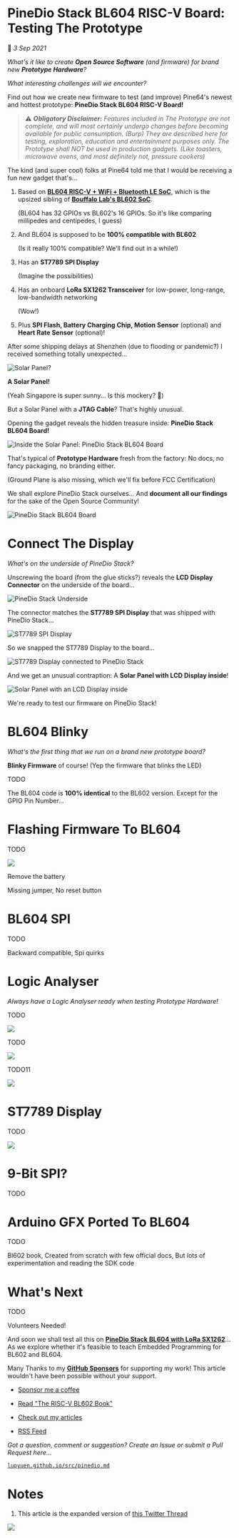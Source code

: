 # PineDio Stack BL604 RISC-V Board: Testing The Prototype

📝 _3 Sep 2021_

_What's it like to create __Open Source Software__ (and firmware) for brand new __Prototype Hardware__?_

_What interesting challenges will we encounter?_

Find out how we create new firmware to test (and improve) Pine64's newest and hottest prototype: __PineDio Stack BL604 RISC-V Board!__

> ⚠️ ___Obligatory Disclaimer:__ Features included in The Prototype are not complete, and will most certainly undergo changes before becoming available for public consumption. (Burp) They are described here for testing, exploration, education and entertainment purposes only. The Prototype shall NOT be used in production gadgets. (Like toasters, microwave ovens, and most definitely not, pressure cookers)_

The kind (and super cool) folks at Pine64 told me that I would be receiving a fun new gadget that's...

1.  Based on [__BL604 RISC-V + WiFi + Bluetooth LE SoC__](https://github.com/bouffalolab/bl_docs/tree/main/BL602_DS/en), which is the upsized sibling of [__Bouffalo Lab's BL602 SoC__](https://lupyuen.github.io/articles/pinecone).

    (BL604 has 32 GPIOs vs BL602's 16 GPIOs. So it's like comparing millipedes and centipedes, I guess)

1.  And BL604 is supposed to be __100% compatible with BL602__

    (Is it really 100% compatible? We'll find out in a while!)

1.  Has an __ST7789 SPI Display__

    (Imagine the possibilities)

1.  Has an onboard __LoRa SX1262 Transceiver__ for low-power, long-range, low-bandwidth networking

    (Wow!)

1.  Plus __SPI Flash, Battery Charging Chip, Motion Sensor__ (optional) and __Heart Rate Sensor__ (optional)!

After some shipping delays at Shenzhen (due to flooding or pandemic?) I received something totally unexpected...

![Solar Panel?](https://lupyuen.github.io/images/pinedio-solar.jpg)

__A Solar Panel!__

(Yeah Singapore is super sunny... Is this mockery? 🤔)

But a Solar Panel with a __JTAG Cable__? That's highly unusual. 

Opening the gadget reveals the hidden treasure inside: __PineDio Stack BL604 Board!__

![Inside the Solar Panel: PineDio Stack BL604 Board](https://lupyuen.github.io/images/pinedio-inside.jpg)

That's typical of __Prototype Hardware__ fresh from the factory: No docs, no fancy packaging, no branding either.

(Ground Plane is also missing, which we'll fix before FCC Certification)

We shall explore PineDio Stack ourselves... And __document all our findings__ for the sake of the Open Source Community!

![PineDio Stack BL604 Board](https://lupyuen.github.io/images/pinedio-title.jpg)

# Connect The Display

_What's on the underside of PineDio Stack?_

Unscrewing the board (from the glue sticks?) reveals the __LCD Display Connector__ on the underside of the board...

![PineDio Stack Underside](https://lupyuen.github.io/images/pinedio-back.jpg)

The connector matches the __ST7789 SPI Display__ that was shipped with PineDio Stack...

![ST7789 SPI Display](https://lupyuen.github.io/images/pinedio-display3.jpg)

So we snapped the ST7789 Display to the board...

![ST7789 Display connected to PineDio Stack](https://lupyuen.github.io/images/pinedio-display4.jpg)

And we get an unusual contraption: A __Solar Panel with LCD Display inside__!

![Solar Panel with an LCD Display inside](https://lupyuen.github.io/images/pinedio-display5.jpg)

We're ready to test our firmware on PineDio Stack!

# BL604 Blinky

_What's the first thing that we run on a brand new prototype board?_

__Blinky Firmware__ of course! (Yep the firmware that blinks the LED)

TODO

The BL604 code is __100% identical__ to the BL602 version. Except for the GPIO Pin Number...

# Flashing Firmware To BL604

TODO

![](https://lupyuen.github.io/images/pinedio-zoom.jpg)

Remove the battery

Missing jumper, No reset button

# BL604 SPI

TODO

Backward compatible, Spi quirks

# Logic Analyser

_Always have a Logic Analyser ready when testing Prototype Hardware!_

TODO

![](https://lupyuen.github.io/images/pinedio-gpio.jpg)

TODO

![](https://lupyuen.github.io/images/pinedio-logic.jpg)

TODO11

![](https://lupyuen.github.io/images/pinedio-logic2.jpg)

# ST7789 Display

TODO

![](https://lupyuen.github.io/images/pinedio-display2.jpg)

# 9-Bit SPI?

TODO

# Arduino GFX Ported To BL604

TODO

Bl602 book, Created from scratch with few official docs, But lots of experimentation and reading the SDK code

# What's Next

TODO

Volunteers Needed!

And soon we shall test all this on [__PineDio Stack BL604 with LoRa SX1262__](https://www.pine64.org/2021/08/15/introducing-the-pinenote/)... As we explore whether it's feasible to teach Embedded Programming for BL602 and BL604.

Many Thanks to my [__GitHub Sponsors__](https://github.com/sponsors/lupyuen) for supporting my work! This article wouldn't have been possible without your support.

-   [Sponsor me a coffee](https://github.com/sponsors/lupyuen)

-   [Read "The RISC-V BL602 Book"](https://lupyuen.github.io/articles/book)

-   [Check out my articles](https://lupyuen.github.io)

-   [RSS Feed](https://lupyuen.github.io/rss.xml)

_Got a question, comment or suggestion? Create an Issue or submit a Pull Request here..._

[`lupyuen.github.io/src/pinedio.md`](https://github.com/lupyuen/lupyuen.github.io/blob/master/src/pinedio.md)

# Notes

1.  This article is the expanded version of [this Twitter Thread](https://twitter.com/MisterTechBlog/status/1429273222780887041)

![](https://lupyuen.github.io/images/pinedio-box.jpg)

